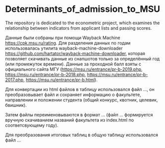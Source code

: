 # Determinants_of_admission_to_MSU
The repository is dedicated to the econometric project, which examines the relationship between indicators from applicant lists and passing scores.

Данные были собраны при помощи Wayback Machine https://cpk.msu.ru/rating. Для разделения данных по годам использовалась утилита wayback-machine-downloader https://github.com/hartator/wayback-machine-downloader, которая позволяет скачивать данные из снапшотов только за определённый год (или промежуток времени). Данные за проходной балл взяты с официального сайта МГУ (https://msu.ru/entrance/pr-b-2019.php, https://msu.ru/entrance/pr-b-2018.php, https://msu.ru/entrance/pr-b-2017.php, https://msu.ru/entrance/pr-b.html).

Для конвертации из html файлов в таблицу использовался файл ..., он преобразовывает файл и сохраняет информацию о факультете, направлении и положении студента (общий конкурс, квотник, целевик, бвишник).

Затем файлы переименовываются в формат ... (файл ... формируется вручную скачиванием названий факультета из index.html по соответсвующему году).

Для преобразования итоговых таблиц в общую таблицу использовался файл ...

